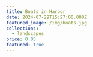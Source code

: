 ```yaml
---
title: Boats in Harbor
date: 2024-07-29T15:27:00.000Z
featured_image: /img/boats.jpg
collections:
  - landscapes
price: 0.05
featured: true
---
```

